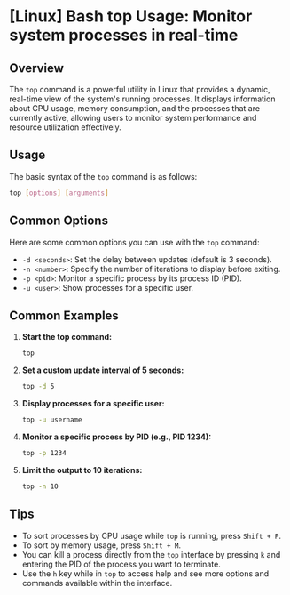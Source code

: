 # [Linux] Bash top Usage: Monitor system processes in real-time

## Overview
The `top` command is a powerful utility in Linux that provides a dynamic, real-time view of the system's running processes. It displays information about CPU usage, memory consumption, and the processes that are currently active, allowing users to monitor system performance and resource utilization effectively.

## Usage
The basic syntax of the `top` command is as follows:

```bash
top [options] [arguments]
```

## Common Options
Here are some common options you can use with the `top` command:

- `-d <seconds>`: Set the delay between updates (default is 3 seconds).
- `-n <number>`: Specify the number of iterations to display before exiting.
- `-p <pid>`: Monitor a specific process by its process ID (PID).
- `-u <user>`: Show processes for a specific user.

## Common Examples

1. **Start the top command:**
   ```bash
   top
   ```

2. **Set a custom update interval of 5 seconds:**
   ```bash
   top -d 5
   ```

3. **Display processes for a specific user:**
   ```bash
   top -u username
   ```

4. **Monitor a specific process by PID (e.g., PID 1234):**
   ```bash
   top -p 1234
   ```

5. **Limit the output to 10 iterations:**
   ```bash
   top -n 10
   ```

## Tips
- To sort processes by CPU usage while `top` is running, press `Shift + P`.
- To sort by memory usage, press `Shift + M`.
- You can kill a process directly from the `top` interface by pressing `k` and entering the PID of the process you want to terminate.
- Use the `h` key while in `top` to access help and see more options and commands available within the interface.